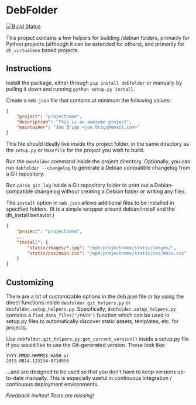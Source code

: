 # DebFolder
[![Build Status](https://travis-ci.org/joshmarshall/debfolder.svg)](https://travis-ci.org/joshmarshall/debfolder)

This project contains a few helpers for building /debian folders, primarily
for Python projects (although it can be extended for others), and primarily
for `dh_virtualenv` based projects.

## Instructions

Install the package, either through `pip install debfolder` or manually
by pulling it down and running `python setup.py install`.

Create a `deb.json` file that contains at minimum the following values:

```json
{
    "project": "projectname",
    "description": "This is an awesome project",
    "maintainer": "Joe Brigs <joe.brigs@email.com>"
}
```

This file should ideally live inside the project folder, in the same
directory as the `setup.py` or `Makefile` for the project you wish to build.

Run the `debfolder` command inside the project directory. Optionally, you
can run `debfolder --changelog` to generate a Debian compatible changelog
from a Git repository.

Run `parse_git_log` inside a Git repository folder to print out a
Debian-compatible changelog without creating a Debian folder or writing
any files.

The `install` option in `deb.json` allows additional files to be installed
in specified folders. (It is a simple wrapper around debian/install and
the dh_install behavior.)

```json
{
    "project": "projectname",
    ...
    "install": {
        "static/images/*.jpg": "/opt/projectname/static/images/",
        "static/css/main.css": "/opt/projectname/static/css/main.css"
    }
}
```

## Customizing

There are a lot of customizable options in the deb.json file or by using the
direct functions inside `debfolder.git_helpers.py` or
`debfolder.setup_helpers.py`. Specifically, `debfolder.setup_helpers.py`
contains a `find_data_files("/PATH")` function which can be used in setup.py
files to automatically discover static assets, templates, etc. for projects.

Use `debfolder.git_helpers.py:get_current_version()` inside a setup.py file
if you would like to use the Git-generated version. These look like:

```
YYYY.MMDD.HHMMSS-HASH or
2015.0814.125234-871d956
```

...and are designed to be used so that you don't have to keep versions
up-to-date manually. This is especially useful in continuous integration /
continuous deployment environments.

*Feedback invited! Tests are missing!*
